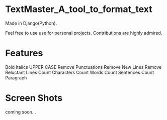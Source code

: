 # TextMaster_A_tool_to_format_text

Made in Django(Python).

Feel free to use use for personal projects. Contributions are highly admired.

# Features
Bold
Italics
UPPER CASE 
Remove Punctuations
Remove New Lines
Remove Reluctant Lines
Count Characters
Count Words
Count Sentences
Count Paragraph

# Screen Shots
coming soon...
